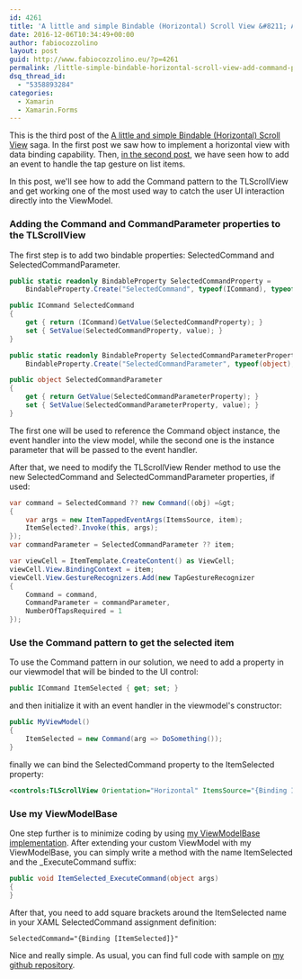 ```yaml
---
id: 4261
title: 'A little and simple Bindable (Horizontal) Scroll View &#8211; Add Command pattern'
date: 2016-12-06T10:34:49+00:00
author: fabiocozzolino
layout: post
guid: http://www.fabiocozzolino.eu/?p=4261
permalink: /little-simple-bindable-horizontal-scroll-view-add-command-pattern/
dsq_thread_id:
  - "5358893284"
categories:
  - Xamarin
  - Xamarin.Forms
---
```

This is the third post of the [A little and simple Bindable (Horizontal) Scroll View](http://www.fabiocozzolino.eu/a-little-and-simple-bindable-horizontal-scroll-view/) saga. In the first post we saw how to implement a horizontal view with data binding capability. Then, [in the second post](http://www.fabiocozzolino.eu/little-simple-bindable-horizontal-scroll-view-handling-item-tap-gesture/), we have seen how to add an event to handle the tap gesture on list items.

In this post, we'll see how to add the Command pattern to the TLScrollView and get working one of the most used way to catch the user UI interaction directly into the ViewModel.

### Adding the Command and CommandParameter properties to the TLScrollView

The first step is to add two bindable properties: SelectedCommand and SelectedCommandParameter.

~~~ csharp
public static readonly BindableProperty SelectedCommandProperty =
	BindableProperty.Create("SelectedCommand", typeof(ICommand), typeof(TLScrollView), null);

public ICommand SelectedCommand
{
	get { return (ICommand)GetValue(SelectedCommandProperty); }
	set { SetValue(SelectedCommandProperty, value); }
}

public static readonly BindableProperty SelectedCommandParameterProperty =
	BindableProperty.Create("SelectedCommandParameter", typeof(object), typeof(TLScrollView), null);

public object SelectedCommandParameter
{
	get { return GetValue(SelectedCommandParameterProperty); }
	set { SetValue(SelectedCommandParameterProperty, value); }
}
~~~

The first one will be used to reference the Command object instance, the event handler into the view model, while the second one is the instance parameter that will be passed to the event handler.

After that, we need to modify the TLScrollView Render method to use the new SelectedCommand and SelectedCommandParameter properties, if used:

~~~ csharp
var command = SelectedCommand ?? new Command((obj) =&gt;
{
	var args = new ItemTappedEventArgs(ItemsSource, item);
	ItemSelected?.Invoke(this, args);
});
var commandParameter = SelectedCommandParameter ?? item;

var viewCell = ItemTemplate.CreateContent() as ViewCell;
viewCell.View.BindingContext = item;
viewCell.View.GestureRecognizers.Add(new TapGestureRecognizer
{
	Command = command,
	CommandParameter = commandParameter,
	NumberOfTapsRequired = 1
});
~~~

### Use the Command pattern to get the selected item

To use the Command pattern in our solution, we need to add a property in our viewmodel that will be binded to the UI control:

~~~ csharp
public ICommand ItemSelected { get; set; }
~~~ 

and then initialize it with an event handler in the viewmodel's constructor:

~~~ csharp
public MyViewModel()
{
	ItemSelected = new Command(arg => DoSomething());
}
~~~ 

finally we can bind the SelectedCommand property to the ItemSelected property:

~~~ xml
<controls:TLScrollView Orientation="Horizontal" ItemsSource="{Binding Items}" SelectedCommand="{Binding ItemSelected}" HeightRequest="100">
~~~ 

### Use my ViewModelBase

One step further is to minimize coding by using [my ViewModelBase implementation](http://www.fabiocozzolino.eu/my-viewmodel-base-class-implementation/). After extending your custom ViewModel with my ViewModelBase, you can simply write a method with the name ItemSelected and the _ExecuteCommand suffix:

~~~ csharp
public void ItemSelected_ExecuteCommand(object args)
{
}
~~~ 

After that, you need to add square brackets around the ItemSelected name in your XAML SelectedCommand assignment definition:

~~~ xml
SelectedCommand="{Binding [ItemSelected]}"
~~~ 

Nice and really simple. As usual, you can find full code with sample on [my github repository](https://github.com/fabiocozzolino/TitiusLabs.Xamarin).
